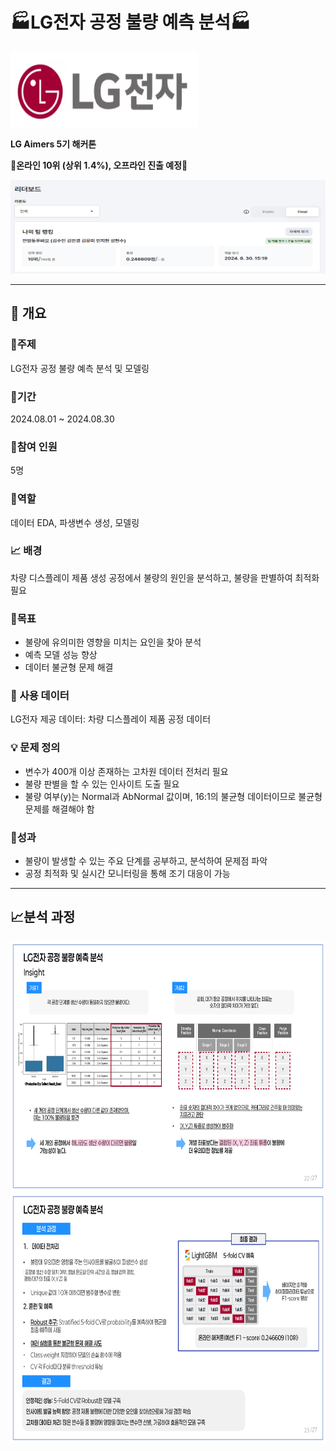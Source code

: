 # :factory:LG전자 공정 불량 예측 분석:factory:

<img src="./LG Aimers_5_images/lg.png" width="300" height="120"/>


**LG Aimers 5기 해커톤**

**:high_brightness:온라인 10위 (상위 1.4%), 오프라인 진출 예정:high_brightness:**

<img src="./LG Aimers_5_images/LG aimers 5_online.png" width="800" height="150"/>


----------------------

## :book: 개요

### :dart:주제
LG전자 공정 불량 예측 분석 및 모델링


### :calendar:기간
2024.08.01 ~ 2024.08.30


### :busts_in_silhouette:참여 인원
5명

### :memo:역할
데이터 EDA, 파생변수 생성, 모델링


### :chart_with_upwards_trend: 배경
차량 디스플레이 제품 생성 공정에서 불량의 원인을 분석하고,  불량을 판별하여 최적화 필요


### :triangular_flag_on_post:목표
- 불량에 유의미한 영향을 미치는 요인을 찾아 분석
- 예측 모델 성능 향상
- 데이터 불균형 문제 해결


### :open_file_folder: 사용 데이터
LG전자 제공 데이터: 차량 디스플레이 제품 공정 데이터


### :bulb: 문제 정의
- 변수가 400개 이상 존재하는 고차원 데이터 전처리 필요
- 불량 판별을 할 수 있는 인사이트 도출 필요
- 불량 여부(y)는 Normal과 AbNormal 값이며, 16:1의 불균형 데이터이므로 불균형 문제를 해결해야 함

### :crown:성과
- 불량이 발생할 수 있는 주요 단계를 공부하고, 분석하여 문제점 파악
- 공정 최적화 및 실시간 모니터링을 통해 조기 대응이 가능

---------

## :chart_with_upwards_trend:분석 과정

<img src="./LG Aimers_5_images/취업 포트폴리오 최종_22.png" width="800" height="400"/>

<img src="./LG Aimers_5_images/취업 포트폴리오 최종_23.png" width="800" height="400"/>
